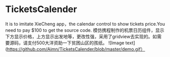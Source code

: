 # TicketsCalender
It is  to imitate XieCheng app，the calendar control to show tickets price.You need to pay $100 to get the source code.
模仿携程制作的机票日历组件，显示下方显示价格，上方显示出发地等，更改性强，采用了gridview去实现的。如需要源码，请支付500大洋资助一下贫困山区的孩纸。
![Image text](https://github.com/Aimn/TicketsCalender/blob/master/demo.gif）
